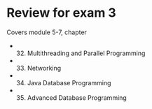 # Review for exam 3
Covers module 5-7, chapter 

- 32. Multithreading and Parallel Programming
- 33. Networking
- 34. Java Database Programming
- 35. Advanced Database Programming


